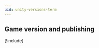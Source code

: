 ```yaml
---
uid: unity-versions-term
---
```


## Game version and publishing
[!include[](../shared/unity-versions.md)]